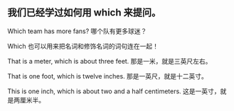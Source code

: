 
##  我们已经学过如何用 which 来提问。

Which team has more fans?
哪个队有更多球迷？

Which 也可以用来把名词和修饰名词的词句连在一起！

That is a meter, which is about three feet.
那是一米，就是三英尺左右。

That is one foot, which is twelve inches.
那是一英尺，就是十二英寸。

This is one inch, which is about two and a half centimeters.
这是一英寸，就是两厘米半。
